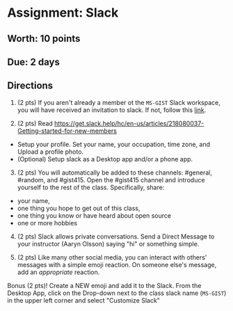 # Assignment: Slack
## Worth: 10 points
## Due: 2 days

## Directions
1. (2 pts) If you aren't already a member ot the `MS-GIST` Slack workspace, you will have received an invitation to slack. If not, follow this [link](https://join.slack.com/t/uagist/shared_invite/enQtNTI1MjMzNzAxOTA3LTM2ZmRmOTY0ZTk1YTRkOWEyYWNlN2Q2OTkxZDkzMzViODYyYTdiNWRmZTFiYzA5MTk0MWNiOWI5ZWE5ZTYwOTk).

2. (2 pts) Read https://get.slack.help/hc/en-us/articles/218080037-Getting-started-for-new-members 
- Setup your profile. Set your name, your occupation, time zone, and Upload a profile photo.
- (Optional) Setup slack as a Desktop app and/or a phone app.

3. (2 pts) You will automatically be added to these channels: #general, #random, and #gist415. Open the #gist415 channel and introduce
yourself to the rest of the class. Specifically, share:
- your name, 
- one thing you hope to get out of this class, 
- one thing you know or have heard about open source
- one or more hobbies

4. (2 pts) Slack allows private conversations. Send a Direct Message to your instructor (Aaryn Olsson) saying "hi" or something simple.

5. (2 pts) Like many other social media, you can interact with others' messages with a simple emoji reaction. On someone else's message, 
add an _appropriate_ reaction. 

Bonus (2 pts)! Create a NEW emoji and add it to the Slack. From the Desktop App, click on the Drop-down next to the class slack name (`MS-GIST`) in the upper left corner and select 
"Customize Slack"
